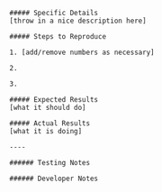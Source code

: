     ##### Specific Details
    [throw in a nice description here]
    
    ##### Steps to Reproduce
    
    1. [add/remove numbers as necessary]
    
    2. 
    
    3. 
    
    ##### Expected Results
    [what it should do]
    
    ##### Actual Results
    [what it is doing]
    
    ----
    
    ###### Testing Notes
    
    ###### Developer Notes
